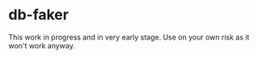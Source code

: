 # db-faker

This work in progress and in very early stage. Use on your own risk as it won't work anyway.
